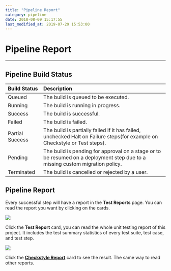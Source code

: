 ```yaml
---
title: "Pipeline Report"
category: pipeline
date: 2018-08-09 15:17:55
last_modified_at: 2019-07-29 15:53:00
---
```


# Pipeline Report
***

## Pipeline Build Status

| Build Status 	| Description |
|:----------------|:------------------------|
| Queued | The build is queued to be executed. |
| Running | The build is running in progress. |
| Success | The build is successful.|
| Failed | The build is failed.|
| Partial Success| The build is partially failed if it has failed, unchecked Halt on Failure steps(for example on Checkstyle or Test steps).|
| Pending | The build is pending for approval on a stage or to be resumed on a deployment step due to a missing custom migration policy.|
| Terminated | The build is cancelled or rejected by a user. |




## Pipeline Report  

Every successful step will have a report in the **Test Reports** page. You can read the report you want by clicking on the cards.

![][pipeline_fullreport]  

Click the **Test Report** card, you can read the whole unit testing report of this project. It includes the test summary statistics of every test suite, test case, and test step.  

![][pipeline_unitreport]  

Click the **[Checkstyle Report][2]** card to see the result. The same way to read other reports.

[pipeline_summary]: ../images/pipeline/pipeline_build_summary.PNG
[pipeline_report]: ../images/pipeline/pipeline_report.png
[pipeline_chart]: ../images/pipeline/pipeline_chart.png
[pipeline_fullreport]: ../images/pipeline/pipeline_fullreport.png
[pipeline_unitreport]: ../images/pipeline/pipeline_unit_report.png
[1]: ../test/test-import_execute-sample-test-project.html
[2]: ../checkstyle/checkstyle-checkstyle-report.html